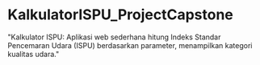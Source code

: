 # KalkulatorISPU_ProjectCapstone
"Kalkulator ISPU: Aplikasi web sederhana hitung Indeks Standar Pencemaran Udara (ISPU) berdasarkan parameter, menampilkan kategori kualitas udara."
